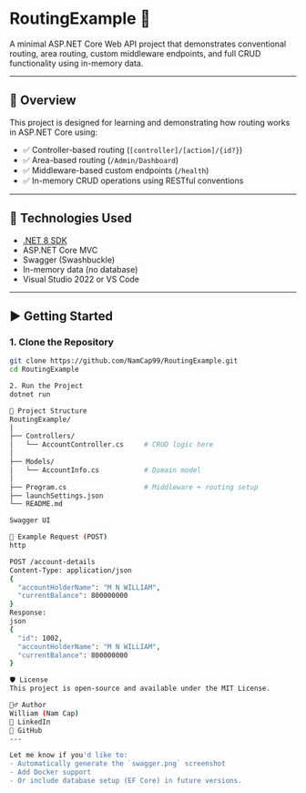 # RoutingExample 🚦

A minimal ASP.NET Core Web API project that demonstrates conventional routing, area routing, custom middleware endpoints, and full CRUD functionality using in-memory data.

---

## 📌 Overview

This project is designed for learning and demonstrating how routing works in ASP.NET Core using:

- ✅ Controller-based routing (`[controller]/[action]/{id?}`)
- ✅ Area-based routing (`/Admin/Dashboard`)
- ✅ Middleware-based custom endpoints (`/health`)
- ✅ In-memory CRUD operations using RESTful conventions

---

## 🔧 Technologies Used

- [.NET 8 SDK](https://dotnet.microsoft.com/en-us/download)
- ASP.NET Core MVC
- Swagger (Swashbuckle)
- In-memory data (no database)
- Visual Studio 2022 or VS Code

---

## ▶️ Getting Started

### 1. Clone the Repository
```bash
git clone https://github.com/NamCap99/RoutingExample.git
cd RoutingExample

2. Run the Project
dotnet run

📂 Project Structure
RoutingExample/
│
├── Controllers/
│   └── AccountController.cs     # CRUD logic here
│
├── Models/
│   └── AccountInfo.cs           # Domain model
│
├── Program.cs                   # Middleware + routing setup
├── launchSettings.json
└── README.md

Swagger UI

🧪 Example Request (POST)
http

POST /account-details
Content-Type: application/json
{
  "accountHolderName": "M N WILLIAM",
  "currentBalance": 800000000
}
Response:
json
{
  "id": 1002,
  "accountHolderName": "M N WILLIAM",
  "currentBalance": 800000000
}

🛡️ License
This project is open-source and available under the MIT License.

🙋‍♂️ Author
William (Nam Cap)
🔗 LinkedIn
🐙 GitHub
---

Let me know if you'd like to:
- Automatically generate the `swagger.png` screenshot
- Add Docker support
- Or include database setup (EF Core) in future versions.
